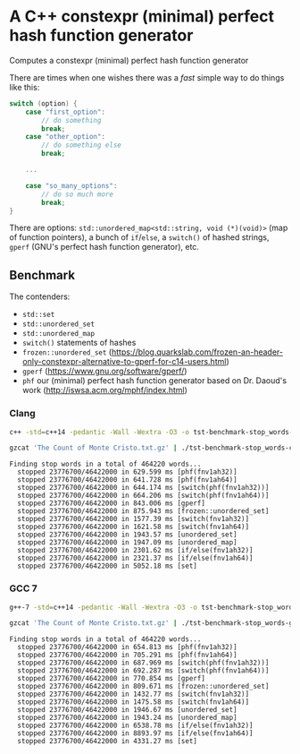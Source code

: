 # A C++ constexpr (minimal) perfect hash function generator

Computes a constexpr (minimal) perfect hash function generator

There are times when one wishes there was a *fast* simple way to do
things like this:

```c
switch (option) {
	case "first_option":
		// do something
		break;
	case "other_option":
		// do something else
		break;

	...

	case "so_many_options":
		// do so much more
		break;
}
```

There are options: `std::unordered_map<std::string, void (*)(void)>` (map of
function pointers), a bunch of `if`/`else`, a `switch()` of hashed strings,
`gperf` (GNU's perfect hash function generator), etc.


## Benchmark

The contenders:

+ `std::set`
+ `std::unordered_set`
+ `std::unordered_map`
+ `switch()` statements of hashes
+ `frozen::unordered_set` (https://blog.quarkslab.com/frozen-an-header-only-constexpr-alternative-to-gperf-for-c14-users.html)
+ `gperf` (https://www.gnu.org/software/gperf/)
+ `phf` our (minimal) perfect hash function generator based on Dr. Daoud's work (http://iswsa.acm.org/mphf/index.html)


### Clang

```sh
c++ -std=c++14 -pedantic -Wall -Wextra -O3 -o tst-benchmark-stop_words-clang -I ./frozen/include ./tst-benchmark-stop_words.cc

gzcat 'The Count of Monte Cristo.txt.gz' | ./tst-benchmark-stop_words-clang
```

```
Finding stop words in a total of 464220 words...
  stopped 23776700/46422000 in 629.599 ms [phf(fnv1ah32)]
  stopped 23776700/46422000 in 641.728 ms [phf(fnv1ah64)]
  stopped 23776700/46422000 in 644.174 ms [switch(phf(fnv1ah32))]
  stopped 23776700/46422000 in 664.206 ms [switch(phf(fnv1ah64))]
  stopped 23776700/46422000 in 843.006 ms [gperf]
  stopped 23776700/46422000 in 875.943 ms [frozen::unordered_set]
  stopped 23776700/46422000 in 1577.39 ms [switch(fnv1ah32)]
  stopped 23776700/46422000 in 1621.58 ms [switch(fnv1ah64)]
  stopped 23776700/46422000 in 1943.57 ms [unordered_set]
  stopped 23776700/46422000 in 1947.09 ms [unordered_map]
  stopped 23776700/46422000 in 2301.62 ms [if/else(fnv1ah32)]
  stopped 23776700/46422000 in 2321.37 ms [if/else(fnv1ah64)]
  stopped 23776700/46422000 in 5052.18 ms [set]
```


### GCC 7

```sh
g++-7 -std=c++14 -pedantic -Wall -Wextra -O3 -o tst-benchmark-stop_words-gcc7 -I ./frozen/include ./tst-benchmark-stop_words.cc

gzcat 'The Count of Monte Cristo.txt.gz' | ./tst-benchmark-stop_words-gcc7
```

```
Finding stop words in a total of 464220 words...
  stopped 23776700/46422000 in 654.813 ms [phf(fnv1ah32)]
  stopped 23776700/46422000 in 705.291 ms [phf(fnv1ah64)]
  stopped 23776700/46422000 in 687.969 ms [switch(phf(fnv1ah32))]
  stopped 23776700/46422000 in 692.287 ms [switch(phf(fnv1ah64))]
  stopped 23776700/46422000 in 770.854 ms [gperf]
  stopped 23776700/46422000 in 809.671 ms [frozen::unordered_set]
  stopped 23776700/46422000 in 1432.77 ms [switch(fnv1ah32)]
  stopped 23776700/46422000 in 1475.58 ms [switch(fnv1ah64)]
  stopped 23776700/46422000 in 1946.67 ms [unordered_set]
  stopped 23776700/46422000 in 1943.24 ms [unordered_map]
  stopped 23776700/46422000 in 6538.78 ms [if/else(fnv1ah32)]
  stopped 23776700/46422000 in 8893.97 ms [if/else(fnv1ah64)]
  stopped 23776700/46422000 in 4331.27 ms [set]
```
